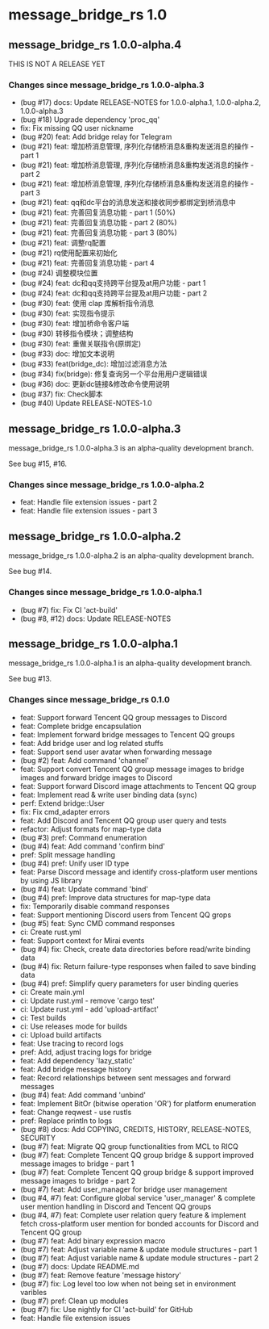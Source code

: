 # message_bridge_rs 1.0

## message_bridge_rs 1.0.0-alpha.4

THIS IS NOT A RELEASE YET

### Changes since message_bridge_rs 1.0.0-alpha.3

* (bug #17) docs: Update RELEASE-NOTES for 1.0.0-alpha.1, 1.0.0-alpha.2,
  1.0.0-alpha.3
* (bug #18) Upgrade dependency 'proc_qq'
* fix: Fix missing QQ user nickname
* (bug #20) feat: Add bridge relay for Telegram
* (bug #21) feat: 增加桥消息管理, 序列化存储桥消息&重构发送消息的操作 - part 1
* (bug #21) feat: 增加桥消息管理, 序列化存储桥消息&重构发送消息的操作 - part 2
* (bug #21) feat: 增加桥消息管理, 序列化存储桥消息&重构发送消息的操作 - part 3
* (bug #21) feat: qq和dc平台的消息发送和接收同步都绑定到桥消息中
* (bug #21) feat: 完善回复消息功能 - part 1 (50%)
* (bug #21) feat: 完善回复消息功能 - part 2 (80%)
* (bug #21) feat: 完善回复消息功能 - part 3 (80%)
* (bug #21) feat: 调整rq配置
* (bug #21) rq使用配置来初始化
* (bug #21) feat: 完善回复消息功能 - part 4
* (bug #24) 调整模块位置
* (bug #24) feat: dc和qq支持跨平台提及at用户功能 - part 1
* (bug #24) feat: dc和qq支持跨平台提及at用户功能 - part 2
* (bug #30) feat: 使用 clap 库解析指令消息
* (bug #30) feat: 实现指令提示
* (bug #30) feat: 增加桥命令客户端
* (bug #30) 转移指令模块；调整结构
* (bug #30) feat: 重做关联指令(原绑定)
* (bug #33) doc: 增加文本说明
* (bug #33) feat(bridge_dc): 增加过滤消息方法
* (bug #34) fix(bridge): 修复查询另一个平台用用户逻辑错误
* (bug #36) doc: 更新dc链接&修改命令使用说明
* (bug #37) fix: Check脚本
* (bug #40) Update RELEASE-NOTES-1.0

## message_bridge_rs 1.0.0-alpha.3

message_bridge_rs 1.0.0-alpha.3 is an alpha-quality development branch.

See bug #15, #16.

### Changes since message_bridge_rs 1.0.0-alpha.2

* feat: Handle file extension issues - part 2
* feat: Handle file extension issues - part 3

## message_bridge_rs 1.0.0-alpha.2

message_bridge_rs 1.0.0-alpha.2 is an alpha-quality development branch.

See bug #14.

### Changes since message_bridge_rs 1.0.0-alpha.1

* (bug #7) fix: Fix CI 'act-build'
* (bug #8, #12) docs: Update RELEASE-NOTES

## message_bridge_rs 1.0.0-alpha.1

message_bridge_rs 1.0.0-alpha.1 is an alpha-quality development branch.

See bug #13.

### Changes since message_bridge_rs 0.1.0

* feat: Support forward Tencent QQ group messages to Discord
* feat: Complete bridge encapsulation
* feat: Implement forward bridge messages to Tencent QQ groups
* feat: Add bridge user and log related stuffs
* feat: Support send user avatar when forwarding message
* (bug #2) feat: Add command 'channel'
* feat: Support convert Tencent QQ group message images to bridge images and
  forward bridge images to Discord
* feat: Support forward Discord image attachments to Tencent QQ group
* feat: Implement read & write user binding data (sync)
* perf: Extend bridge::User
* fix: Fix cmd_adapter errors
* feat: Add Discord and Tencent QQ group user query and tests
* refactor: Adjust formats for map-type data
* (bug #3) pref: Command enumeration
* (bug #4) feat: Add command 'confirm bind'
* pref: Split message handling
* (bug #4) pref: Unify user ID type
* feat: Parse Discord message and identify cross-platform user mentions by using
  JS library
* (bug #4) feat: Update command 'bind'
* (bug #4) pref: Improve data structures for map-type data
* fix: Temporarily disable command responses
* feat: Support mentioning Discord users from Tencent QQ grops
* (bug #5) feat: Sync CMD command responses
* ci: Create rust.yml
* feat: Support context for Mirai events
* (bug #4) fix: Check, create data directories before read/write binding data
* (bug #4) fix: Return failure-type responses when failed to save binding data
* (bug #4) pref: Simplify query parameters for user binding queries
* ci: Create main.yml
* ci: Update rust.yml - remove 'cargo test'
* ci: Update rust.yml - add 'upload-artifact'
* ci: Test builds
* ci: Use releases mode for builds
* ci: Upload build artifacts
* feat: Use tracing to record logs
* pref: Add, adjust tracing logs for bridge
* feat: Add dependency 'lazy_static'
* feat: Add bridge message history
* feat: Record relationships between sent messages and forward messages
* (bug #4) feat: Add command 'unbind'
* feat: Implement BitOr (bitwise operation 'OR') for platform enumeration
* feat: Change reqwest - use rustls
* pref: Replace println to logs
* (bug #8) docs: Add COPYING, CREDITS, HISTORY, RELEASE-NOTES, SECURITY
* (bug #7) feat: Migrate QQ group functionalities from MCL to RICQ
* (bug #7) feat: Complete Tencent QQ group bridge & support improved message
  images to bridge - part 1
* (bug #7) feat: Complete Tencent QQ group bridge & support improved message
  images to bridge - part 2
* (bug #7) feat: Add user_manager for bridge user management
* (bug #4, #7) feat: Configure global service 'user_manager' & complete user
  mention handling in Discord and Tencent QQ groups
* (bug #4, #7) feat: Complete user relation query feature & implement fetch
  cross-platform user mention for bonded accounts for Discord and Tencent QQ
  group
* (bug #7) feat: Add binary expression macro
* (bug #7) feat: Adjust variable name & update module structures - part 1
* (bug #7) feat: Adjust variable name & update module structures - part 2
* (bug #7) docs: Update README.md
* (bug #7) feat: Remove feature 'message history'
* (bug #7) fix: Log level too low when not being set in environment varibles
* (bug #7) pref: Clean up modules
* (bug #7) fix: Use nightly for CI 'act-build' for GitHub
* feat: Handle file extension issues
